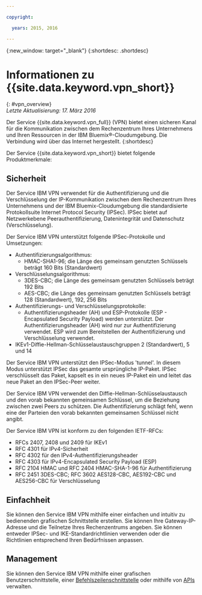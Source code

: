 ```yaml
---

copyright:

  years: 2015, 2016

---
```


{:new_window: target="_blank"}
{:shortdesc: .shortdesc}

# Informationen zu {{site.data.keyword.vpn_short}}
{: #vpn_overview}  
*Letzte Aktualisierung: 17. März 2016*

Der Service {{site.data.keyword.vpn_full}} (VPN) bietet einen sicheren Kanal für die Kommunikation zwischen dem Rechenzentrum Ihres Unternehmens und Ihren Ressourcen in der IBM Bluemix&reg;-Cloudumgebung. Die Verbindung wird über das Internet hergestellt.
{:shortdesc}

Der Service {{site.data.keyword.vpn_short}} bietet folgende Produktmerkmale:  
## Sicherheit 
Der Service IBM VPN verwendet für die Authentifizierung und die Verschlüsselung der IP-Kommunikation zwischen dem Rechenzentrum Ihres Unternehmens und der IBM Bluemix-Cloudumgebung die standardisierte Protokollsuite Internet Protocol Security (IPSec). IPSec bietet auf Netzwerkebene Peerauthentifizierung, Datenintegrität und Datenschutz (Verschlüsselung).

Der Service IBM VPN unterstützt folgende IPSec-Protokolle und Umsetzungen:

* Authentifizierungsalgorithmus:
	* HMAC-SHA1-96; die Länge des gemeinsam genutzten Schlüssels beträgt 160 Bits (Standardwert)  
* Verschlüsselungsalgorithmus:
	* 3DES-CBC; die Länge des gemeinsam genutzten Schlüssels beträgt 192 Bits
	* AES-CBC; die Länge des gemeinsam genutzten Schlüssels beträgt 128 (Standardwert), 192, 256 Bits
* Authentifizierungs- und Verschlüsselungsprotokolle:
	* Authentifizierungsheader (AH) und ESP-Protokolle (ESP - Encapsulated Security Payload) werden unterstützt. Der Authentifizierungsheader (AH) wird nur zur Authentifizierung verwendet. ESP wird zum Bereitstellen der Authentifizierung und Verschlüsselung verwendet.
* IKEv1-Diffie-Hellman-Schlüsselaustauschgruppen 2 (Standardwert), 5 und 14

Der Service IBM VPN unterstützt den IPSec-Modus 'tunnel'. In diesem Modus unterstützt IPSec das gesamte ursprüngliche IP-Paket. IPSec verschlüsselt das Paket, kapselt es in ein neues IP-Paket ein und leitet das neue Paket an den IPSec-Peer weiter. 

Der Service IBM VPN verwendet den Diffie-Hellman-Schlüsselaustausch und den vorab bekannten gemeinsamen Schlüssel, um die Beziehung zwischen zwei Peers zu schützen. Die Authentifizierung schlägt fehl, wenn eine der Parteien den vorab bekannten gemeinsamen Schlüssel nicht angibt. 
 
Der Service IBM VPN ist konform zu den folgenden IETF-RFCs:

* RFCs 2407, 2408 und 2409 für IKEv1
* RFC 4301 für IPv4-Sicherheit   
* RFC 4302 für den IPv4-Authentifizierungsheader  
* RFC 4303 für IPv4-Encapsulated Security Payload (ESP)  
* RFC 2104 HMAC und RFC 2404 HMAC-SHA-1-96 für Authentifizierung  
* RFC 2451 3DES-CBC; RFC 3602 AES128-CBC, AES192-CBC und AES256-CBC für Verschlüsselung
## Einfachheit
Sie können den Service IBM VPN mithilfe einer einfachen und intuitiv zu bedienenden grafischen Schnittstelle erstellen. Sie können Ihre Gateway-IP-Adresse und die Teilnetze Ihres Rechenzentrums angeben. Sie können entweder IPSec- und IKE-Standardrichtlinien verwenden oder die Richtlinien entsprechend Ihren Bedürfnissen anpassen.  
## Management
Sie können den Service IBM VPN mithilfe einer grafischen Benutzerschnittstelle, einer [Befehlszeilenschnittstelle](../../cli/plugins/vpn/index.html) oder mithilfe von [APIs](https://new-console.ng.bluemix.net/apidocs/101) verwalten.

